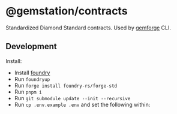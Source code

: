 # @gemstation/contracts

Standardized Diamond Standard contracts. Used by [gemforge](https://github.com/gemstation/gemforge) CLI.

## Development

Install:

- Install [foundry](https://github.com/foundry-rs/foundry/blob/master/README.md)
- Run `foundryup`
- Run `forge install foundry-rs/forge-std`
- Run `pnpm i`
- Run `git submodule update --init --recursive`
- Run `cp .env.example .env` and set the following within:

